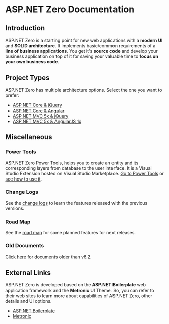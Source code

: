 # ASP.NET Zero Documentation

## Introduction

ASP.NET Zero is a starting point for new web applications with a **modern UI** and **SOLID architecture**. It implements basic/common requirements of a **line of business applications**. You get it's **source code** and develop your business application on top of it for saving your valuable time to **focus on your own business code**.

## Project Types

ASP.NET Zero has multiple architecture options. Select the one you want to prefer:

-   [ASP.NET Core & jQuery](/documents/aspnet-core-mvc/latest/Getting-Started-Core)
-   [ASP.NET Core & Angular](../aspnet-core-angular/latest/Getting-Started-Angular)
-   [ASP.NET MVC 5x & jQuery](../aspnet-mvc-jquery/latest/Getting-Started-Mvc-Angularjs)
-   [ASP.NET MVC 5x & AngularJS 1x](../aspnet-mvc-angularjs/latest/Getting-Started-Mvc-Angularjs)

## Miscellaneous

### Power Tools

ASP.NET Zero Power Tools, helps you to create an entity and its corresponding layers from database to the user interface. It is a Visual Studio Extension hosted on Visual Studio Marketplace. [Go to Power Tools](https://marketplace.visualstudio.com/items?itemName=Volosoft.AspNetZeroPowerTools)  or [see how to use it](Rapid-Application-Development.md).

### Change Logs

See the [change logs](Change-Logs.md) to learn the features released with the previous versions.

### Road Map

See the [road map](Road-Map.md) for some planned features for next releases.

### Old Documents

[Click here](Old-Documents.md) for documents older than v6.2.

## External Links

ASP.NET Zero is developed based on the **ASP.NET Boilerplate** web application framework and the **Metronic** UI Theme. So, you can refer to their web sites to learn more about capabilities of ASP.NET Zero, other details and UI options.

- [ASP.NET Boilerplate](https://aspnetboilerplate.com/Pages/Documents)
- [Metronic](http://www.keenthemes.com/preview/metronic/)
